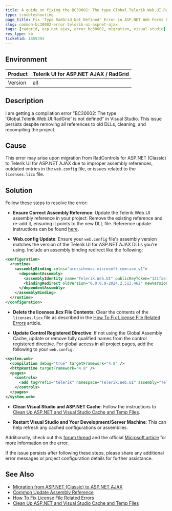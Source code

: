 ```yaml
---
title: A guide on fixing the BC30002: The type Global.Telerik.Web.UI.RadGrid is not defined error 
type: troubleshooting
page_title: Fix 'Type RadGrid Not Defined' Error in ASP.NET Web Forms Projects
slug: common-bc30002-error-telerik-ui-aspnet-ajax
tags: [radgrid, asp.net ajax, error bc30002, migration, visual studio]
res_type: kb
ticketid: 1659393
---
```


## Environment

| Product | Telerik UI for ASP.NET AJAX / RadGrid |
| --- | --- |
| Version | all |

## Description

I am getting a compilation error "BC30002: The type 'Global.Telerik.Web.UI.RadGrid' is not defined" in Visual Studio. This issue persists despite removing all references to old DLLs, cleaning, and recompiling the project.

## Cause

This error may arise upon migration from RadControls for ASP.NET (Classic) to Telerik UI for ASP.NET AJAX due to improper assembly references, outdated entries in the `web.config` file, or issues related to the `licenses.licx` file.

## Solution

Follow these steps to resolve the error:

- **Ensure Correct Assembly Reference**: Update the Telerik.Web.UI assembly reference in your project. Remove the existing reference and re-add it, ensuring it points to the new DLL file. Reference update instructions can be found [here](https://docs.telerik.com/devtools/aspnet-ajax/knowledge-base/common-update-assembly-reference).

- **Web.config Update**: Ensure your `web.config` file's assembly version matches the version of the Telerik UI for ASP.NET AJAX DLLs you're using. Include an assembly binding redirect like the following:

```xml
<configuration>
  <runtime>
    <assemblyBinding xmlns="urn:schemas-microsoft-com:asm.v1">
      <dependentAssembly>
        <assemblyIdentity name="Telerik.Web.UI" publicKeyToken="121fae78165ba3d4" culture="neutral" />
        <bindingRedirect oldVersion="0.0.0.0-2024.2.513.462" newVersion="2024.2.513.462" />
      </dependentAssembly>
    </assemblyBinding>
  </runtime>
</configuration>
```

- **Delete the licenses.licx File Contents**: Clear the contents of the `licenses.licx` file as described in the [How To Fix License File Related Errors](https://docs.telerik.com/devtools/aspnet-ajax/knowledge-base/common-how-to-fix-license-file-related-errors) article.

- **Update Control Registered Directive**: If not using the Global Assembly Cache, update or remove fully qualified names from the control registered directive. For global access in all project pages, add the following to your `web.config`:

```xml
<system.web>
  <compilation debug="true" targetFramework="4.8" />
  <httpRuntime targetFramework="4.8" />
  <pages>
    <controls>
      <add tagPrefix="telerik" namespace="Telerik.Web.UI" assembly="Telerik.Web.UI" />
    </controls>
  </pages>
</system.web>
```

- **Clean Visual Studio and ASP.NET Cache**: Follow the instructions to [Clean Up ASP.NET and Visual Studio Cache and Temp Files](https://docs.telerik.com/devtools/aspnet-ajax/knowledge-base/common-cleanup-asp-vs-cache-and-temp).

- **Restart Visual Studio and Your Development/Server Machine**: This can help refresh any cached configurations or assemblies.

Additionally, check out this [forum thread](https://www.telerik.com/forums/bc30002-type-%27telerik-web-ui-radchart%27-is-not-defined) and the official [Microsoft article](https://learn.microsoft.com/en-us/dotnet/visual-basic/language-reference/error-messages/type-typename-is-not-defined) for more information on the error. 

If the issue persists after following these steps, please share any additional error messages or project configuration details for further assistance.

## See Also

- [Migration from ASP.NET (Classic) to ASP.NET AJAX](https://docs.telerik.com/devtools/aspnet-ajax/knowledge-base/grid-migration-from-aspnet-classic-to-aspnet-ajax)
- [Common Update Assembly Reference](https://docs.telerik.com/devtools/aspnet-ajax/knowledge-base/common-update-assembly-reference)
- [How To Fix License File Related Errors](https://docs.telerik.com/devtools/aspnet-ajax/knowledge-base/common-how-to-fix-license-file-related-errors)
- [Clean Up ASP.NET and Visual Studio Cache and Temp Files](https://docs.telerik.com/devtools/aspnet-ajax/knowledge-base/common-cleanup-asp-vs-cache-and-temp)
